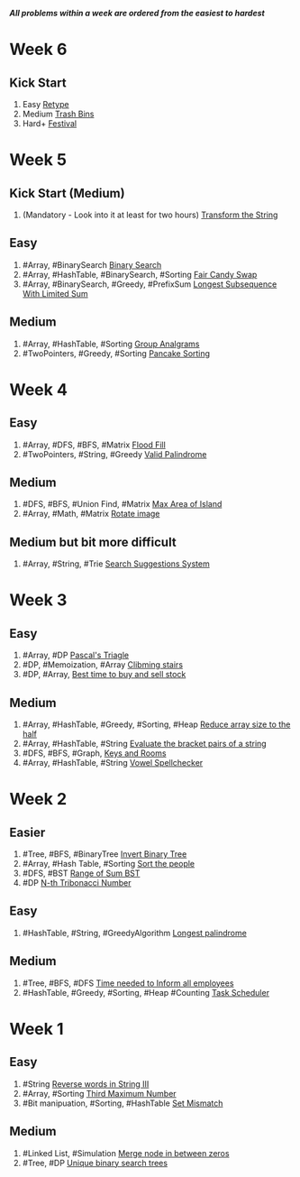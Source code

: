 ***All problems within a week are ordered from the easiest to hardest***

# Week 6

## Kick Start 

1. Easy [Retype](https://codingcompetitions.withgoogle.com/kickstart/round/000000000019ff49/000000000043adc7)
1. Medium [Trash Bins](https://codingcompetitions.withgoogle.com/kickstart/round/0000000000435bae/0000000000887c32)
1. Hard+ [Festival](https://codingcompetitions.withgoogle.com/kickstart/round/0000000000435bae/0000000000887dba)



# Week 5

## Kick Start (Medium)

1. (Mandatory - Look into it at least for two hours) [Transform the String](https://codingcompetitions.withgoogle.com/kickstart/round/0000000000435914/00000000008da461)

## Easy

1. #Array, #BinarySearch [Binary Search](https://leetcode.com/problems/binary-search/description/)
1. #Array, #HashTable, #BinarySearch, #Sorting [Fair Candy Swap](https://leetcode.com/problems/fair-candy-swap/)
1. #Array, #BinarySearch, #Greedy, #PrefixSum [Longest Subsequence With Limited Sum](https://leetcode.com/problems/longest-subsequence-with-limited-sum/)

## Medium
1. #Array, #HashTable, #Sorting [Group Analgrams](https://leetcode.com/problems/group-anagrams/) 
1. #TwoPointers, #Greedy, #Sorting [Pancake Sorting](https://leetcode.com/problems/pancake-sorting/discussion/) 

# Week 4

## Easy

1. #Array, #DFS, #BFS, #Matrix [Flood Fill](https://leetcode.com/problems/flood-fill/discussion/)
1. #TwoPointers, #String, #Greedy [Valid Palindrome](https://leetcode.com/problems/valid-palindrome-ii/)

## Medium

1. #DFS, #BFS, #Union Find, #Matrix [Max Area of Island](https://leetcode.com/problems/max-area-of-island/description/)
1. #Array, #Math, #Matrix [Rotate image](https://leetcode.com/problems/rotate-image/discussion/)

## Medium but bit more difficult 

1. #Array, #String, #Trie [Search Suggestions System](https://leetcode.com/problems/search-suggestions-system/)

# Week 3

## Easy

1. #Array, #DP [Pascal's Triagle](https://leetcode.com/problems/pascals-triangle/description/)
1. #DP, #Memoization, #Array [Clibming stairs](https://leetcode.com/problems/climbing-stairs/description/)
1. #DP, #Array, [Best time to buy and sell stock](https://leetcode.com/problems/best-time-to-buy-and-sell-stock/)

## Medium
1. #Array, #HashTable, #Greedy, #Sorting, #Heap [Reduce array size to the half](https://leetcode.com/problems/reduce-array-size-to-the-half/description/)
1. #Array, #HashTable, #String [Evaluate the bracket pairs of a string](https://leetcode.com/problems/evaluate-the-bracket-pairs-of-a-string/description/)
1. #DFS, #BFS, #Graph, [Keys and Rooms](https://leetcode.com/problems/keys-and-rooms/description/)
1. #Array, #HashTable, #String [Vowel Spellchecker](https://leetcode.com/problems/vowel-spellchecker/description/)

# Week 2

## Easier

1. #Tree, #BFS, #BinaryTree [Invert Binary Tree](https://leetcode.com/problems/invert-binary-tree/)
1. #Array, #Hash Table, #Sorting [Sort the people](https://leetcode.com/problems/sort-the-people/)
1. #DFS, #BST [Range of Sum BST](https://leetcode.com/problems/range-sum-of-bst/description/)
1. #DP [N-th Tribonacci Number](https://leetcode.com/problems/n-th-tribonacci-number/description/)

## Easy

1. #HashTable, #String, #GreedyAlgorithm [Longest palindrome](https://leetcode.com/problems/longest-palindrome/description/)

## Medium

1. #Tree, #BFS, #DFS [Time needed to Inform all employees](https://leetcode.com/problems/time-needed-to-inform-all-employees/)
1. #HashTable, #Greedy, #Sorting, #Heap #Counting [Task Scheduler](https://leetcode.com/problems/task-scheduler/description/)

# Week 1

## Easy

1. #String [Reverse words in String III](https://leetcode.com/problems/reverse-words-in-a-string-iii/)
1. #Array, #Sorting [Third Maximum Number](https://leetcode.com/problems/third-maximum-number/)
1. #Bit manipuation, #Sorting, #HashTable [Set Mismatch](https://leetcode.com/problems/set-mismatch/)

## Medium

1. #Linked List, #Simulation [Merge node in between zeros](https://leetcode.com/problems/merge-nodes-in-between-zeros/)
1. #Tree, #DP [Unique binary search trees](https://leetcode.com/problems/unique-binary-search-trees/description/)
